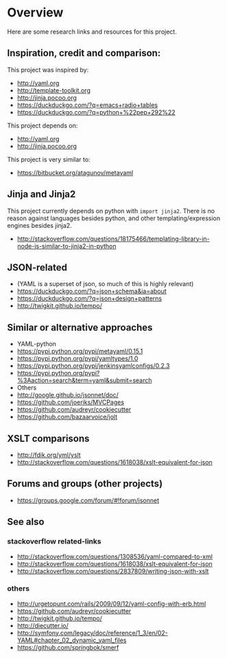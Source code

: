 # Overview

Here are some research links and resources for this project.

## Inspiration, credit and comparison:

This project was inspired by: 

* http://yaml.org
* http://template-toolkit.org
* http://jinja.pocoo.org
* https://duckduckgo.com/?q=emacs+radio+tables
* https://duckduckgo.com/?q=python+%22pep+292%22

This project depends on:

* http://yaml.org
* http://jinja.pocoo.org

This project is very similar to:

* https://bitbucket.org/atagunov/metayaml

## Jinja and Jinja2

This project currently depends on python with `import jinja2`. 
There is no reason against languages besides python, and other templating/expression engines besides jinja2.

* http://stackoverflow.com/questions/18175466/templating-library-in-node-js-similar-to-jinja2-in-python

## JSON-related 
* (YAML is a superset of json, so much of this is highly relevant)
* https://duckduckgo.com/?q=json+schema&ia=about
* https://duckduckgo.com/?q=json+design+patterns
* http://twigkit.github.io/tempo/

## Similar or alternative approaches 
* YAML-python
* https://pypi.python.org/pypi/metayaml/0.15.1
* https://pypi.python.org/pypi/yamltypes/1.0
* https://pypi.python.org/pypi/jenkinsyamlconfigs/0.2.3
* https://pypi.python.org/pypi?%3Aaction=search&term=yaml&submit=search
* Others
* http://google.github.io/jsonnet/doc/
* https://github.com/joeriks/MVCPages
* https://github.com/audreyr/cookiecutter
* https://github.com/bazaarvoice/jolt

## XSLT comparisons

* http://fdik.org/yml/yslt
* http://stackoverflow.com/questions/1618038/xslt-equivalent-for-json

## Forums and groups (other projects)

* https://groups.google.com/forum/#!forum/jsonnet

## See also

### stackoverflow related-links
* http://stackoverflow.com/questions/1308536/yaml-compared-to-xml
* http://stackoverflow.com/questions/1618038/xslt-equivalent-for-json
* http://stackoverflow.com/questions/2837809/writing-json-with-xslt

### others
* http://urgetopunt.com/rails/2009/09/12/yaml-config-with-erb.html
* https://github.com/audreyr/cookiecutter
* http://twigkit.github.io/tempo/
* http://diecutter.io/
* http://symfony.com/legacy/doc/reference/1_3/en/02-YAML#chapter_02_dynamic_yaml_files
* https://github.com/springbok/smerf


